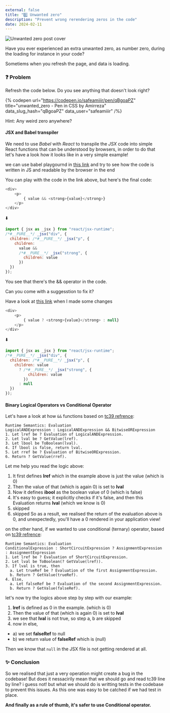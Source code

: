 ```yaml
---
external: false
title: "0️⃣ Unwanted zero"
description: "Prevent wrong rerendering zeros in the code"
date: 2024-02-11
---
```


![Unwanted zero post cover](/images/blog/unwanted-zeros_cover_1200*627.png)

Have you ever experienced an extra unwanted zero, as number zero, during the loading for instance in your code?

Sometiems when you refresh the page, and data is loading. 


### ❓ Problem

Refresh the code below. Do you see anything that doesn't look right?

{% codepen url="https://codepen.io/safeamiiir/pen/qBgoaPZ" title="unwanted_zero - Pen in CSS by Amirreza" data_slug_hash="qBgoaPZ" data_user="safeamiiir" /%}

Hint: Any weird zero anywhere?

#### JSX and Babel transpiler

We need to use *Babel* with *React* to transpile the *JSX* code into simple React functions that can be understood by browsers, in order to do that let's have a look how it looks like in a very simple example!

we can use babel playgournd in [this link](https://babeljs.io/repl#?browsers=defaults%2C%20not%20ie%2011%2C%20not%20ie_mob%2011&build=&builtIns=false&corejs=3.21&spec=false&loose=false&code_lz=DwEwlgbgfAUABAuwAOtHrgbzhAhgGwFcBTOAMjKQGcAXAJwHsA7AcykzyOIF9gB6Wo1ZQ43eIn6oY_cNCA&debug=false&forceAllTransforms=false&modules=false&shippedProposals=false&circleciRepo=&evaluate=false&fileSize=false&timeTravel=false&sourceType=module&lineWrap=true&presets=env%2Creact%2Cstage-2&prettier=true&targets=&version=7.23.4&externalPlugins=&assumptions=%7B%7D) and try to see how the code is written in JS and readable by the browser in the end

You can play with the code in the link above, but here's the final code:

```js
<div>
    <p>
        { value && <strong>{value}</strong>}
    </p>
</div>
```
⬇️
```js
import { jsx as _jsx } from "react/jsx-runtime";
/*#__PURE__*/ _jsx("div", {
  children: /*#__PURE__*/ _jsx("p", {
    children:
      value &&
      /*#__PURE__*/ _jsx("strong", {
        children: value
      })
  })
});
```
You see that there's the && operator in the code.

Can you come with a suggesstion to fix it?

Have a look at [this link](https://babeljs.io/repl#?browsers=defaults%2C%20not%20ie%2011%2C%20not%20ie_mob%2011&build=&builtIns=false&corejs=3.21&spec=false&loose=false&code_lz=DwEwlgbgfAUABAuwAOtHrgbzhAhgGwFcBTOAfiQGcAXAJwHsA7AcykzyOIF9gB6GhiyhwAXHEaF8-LvER9UMPuGhA&debug=false&forceAllTransforms=false&modules=false&shippedProposals=false&circleciRepo=&evaluate=false&fileSize=false&timeTravel=false&sourceType=module&lineWrap=true&presets=env%2Creact%2Cstage-2&prettier=true&targets=&version=7.23.4&externalPlugins=&assumptions=%7B%7Dw) when I made some changes

```js
<div>
    <p>
        { value ? <strong>{value}</strong> : null}
    </p>
</div>
```
⬇️
```js
import { jsx as _jsx } from "react/jsx-runtime";
/*#__PURE__*/ _jsx("div", {
  children: /*#__PURE__*/ _jsx("p", {
    children: value
      ? /*#__PURE__*/ _jsx("strong", {
          children: value
        })
      : null
  })
});
```

#### Binary Logical Operators vs Conditional Operator
Let's have a look at how `&&` functions based on [tc39 refrence](https://tc39.es/ecma262/#sec-binary-logical-operators-runtime-semantics-evaluation):

```
Runtime Semantics: Evaluation
LogicalANDExpression : LogicalANDExpression && BitwiseORExpression
1. Let lref be ? Evaluation of LogicalANDExpression.
2. Let lval be ? GetValue(lref).
3. Let lbool be ToBoolean(lval).
4. If lbool is false, return lval.
5. Let rref be ? Evaluation of BitwiseORExpression.
6. Return ? GetValue(rref).
```
Let me help you read the logic above:
1. It first defines **lref** which in the example above is just the value (which is 0)
2. Then the value of that (which is again 0) is set to **lval**
3. Now it defines **ibool** as the boolean value of 0 (which is false)
4. It's easy to guess; it explicitly checks if it's false, and then this Evaluation returns **lval** (which we know is 0)
5. skipped
6. skipped
So as a result, we realised the return of the evaluation above is 0, and unexpectedly, you'll have a 0 rendered in your application view!

on the other hand, if we wanted to use conditional (ternary) operator, based on [tc39 refrence](https://tc39.es/ecma262/#sec-binary-logical-operators):
```
Runtime Semantics: Evaluation
ConditionalExpression : ShortCircuitExpression ? AssignmentExpression : AssignmentExpression
1. Let lref be ? Evaluation of ShortCircuitExpression.
2. Let lval be ToBoolean(? GetValue(lref)).
3. If lval is true, then
  a. Let trueRef be ? Evaluation of the first AssignmentExpression.
  b. Return ? GetValue(trueRef).
4. Else,
  a. Let falseRef be ? Evaluation of the second AssignmentExpression.
  b. Return ? GetValue(falseRef).
```

let's now try the logics above step by step with our example:
1. **lref** is defined as 0 in the example. (which is 0)
2. Then the value of that (which is again 0) is set to **lval**
3. we see that **lval** is not true, so step a, b are skipped
4. now in else,
- a) we set **falseRef** to null
- b) we return value of **falseRef** which is (null)

Then we know that `null` in the JSX file is not getting rendered at all.

### ✨ Conclusion
So we realised that just a very operation might create a bug in the codebase!
But does it nessacirily mean that we should go and read tc39 line by line?
i guess not! but what we should do is writting tests in the codebase to prevent this issues.
As this one was easy to be catched if we had test in place.

**And finally as a rule of thumb, it's safer to use Conditional operator.**